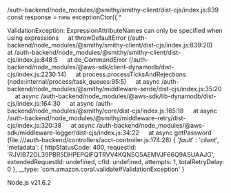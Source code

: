 /auth-backend/node_modules/@smithy/smithy-client/dist-cjs/index.js:839
  const response = new exceptionCtor({
                   ^

ValidationException: ExpressionAttributeNames can only be specified when using expressions
&emsp;    at throwDefaultError (/auth-backend/node_modules/@smithy/smithy-client/dist-cjs/index.js:839:20)
&emsp;    at /auth-backend/node_modules/@smithy/smithy-client/dist-cjs/index.js:848:5
&emsp;    at de_CommandError (/auth-backend/node_modules/@aws-sdk/client-dynamodb/dist-cjs/index.js:2230:14)
&emsp;    at process.processTicksAndRejections (node:internal/process/task_queues:95:5)
&emsp;    at async /auth-backend/node_modules/@smithy/middleware-serde/dist-cjs/index.js:35:20
&emsp;    at async /auth-backend/node_modules/@aws-sdk/lib-dynamodb/dist-cjs/index.js:164:30
&emsp;    at async /auth-backend/node_modules/@smithy/core/dist-cjs/index.js:165:18
&emsp;    at async /auth-backend/node_modules/@smithy/middleware-retry/dist-cjs/index.js:320:38
&emsp;    at async /auth-backend/node_modules/@aws-sdk/middleware-logger/dist-cjs/index.js:34:22
&emsp;    at async getPassword (file:///auth-backend/controllers/acct-controller.js:174:28) {
  '$fault': 'client',
  '$metadata': {
    httpStatusCode: 400,
    requestId: 'RJVIB72GL39PBR5DHPEPQIFQTRVV4KQNSO5AEMVJF66Q9ASUAAJG',
    extendedRequestId: undefined,
    cfId: undefined,
    attempts: 1,
    totalRetryDelay: 0
  },
  __type: 'com.amazon.coral.validate#ValidationException'
}

Node.js v21.6.2

